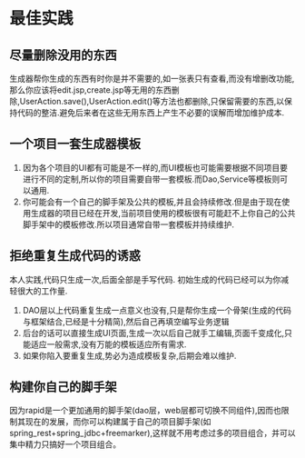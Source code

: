 # 最佳实践 #

## 尽量删除没用的东西 ##

生成器帮你生成的东西有时你是并不需要的,如一张表只有查看,而没有增删改功能,那么你应该将edit.jsp,create.jsp等无用的东西删除,UserAction.save(),UserAction.edit()等方法也都删除,只保留需要的东西,以保持代码的整洁.避免后来者在这些无用东西上产生不必要的误解而增加维护成本.

## 一个项目一套生成器模板 ##
  1. 因为各个项目的UI都有可能是不一样的,而UI模板也可能需要根据不同项目要进行不同的定制,所以你的项目需要自带一套模板.而Dao,Service等模板则可以通用.
  1. 你可能会有一个自己的脚手架及公共的模板,并且会持续修改.但是由于现在使用生成器的项目已经在开发,当前项目使用的模板很有可能赶不上你自己的公共脚手架中的模板修改.所以项目通常自带一套模板并持续维护.

## 拒绝重复生成代码的诱惑 ##
本人实践,代码只生成一次,后面全部是手写代码. 初始生成的代码已经可以为你减轻很大的工作量.
  1. DAO层以上代码重复生成一点意义也没有,只是帮你生成一个骨架(生成的代码与框架结合,已经是十分精简),然后自己再填空编写业务逻辑
  1. 后台的话可以直接生成UI页面,生成一次以后自己就手工编辑,页面千变成化,只能适应一般需求,没有万能的模板适应所有需求.
  1. 如果你陷入要重复生成,势必为造成模板复杂,后期会难以维护.

## 构建你自己的脚手架 ##
因为rapid是一个更加通用的脚手架(dao层，web层都可切换不同组件),因而也限制其现在的发展，而你可以构建属于自己的项目脚手架(如spring\_rest+spring\_jdbc+freemarker),这样就不用考虑过多的项目组合，并可以集中精力只搞好一个项目组合。
